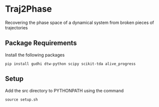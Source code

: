 # Traj2Phase

Recovering the phase space of a dynamical system from broken pieces of trajectories

## Package Requirements

Install the following packages

`pip install gudhi dtw-python scipy scikit-tda alive_progress`

## Setup

Add the src directory to PYTHONPATH using the command

`source setup.sh`
